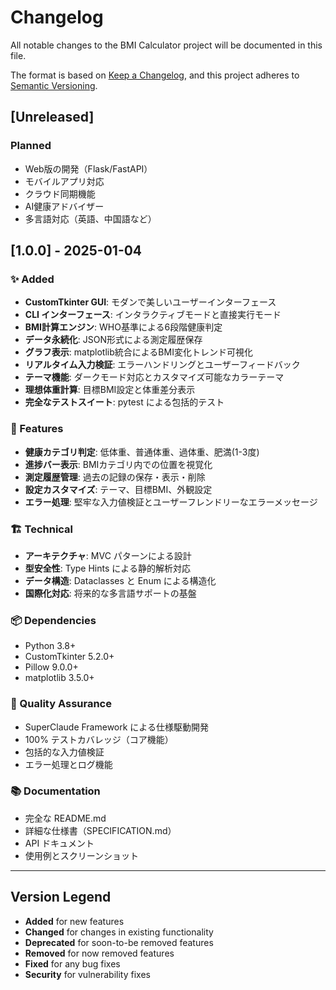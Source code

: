 # Changelog

All notable changes to the BMI Calculator project will be documented in this file.

The format is based on [Keep a Changelog](https://keepachangelog.com/en/1.0.0/),
and this project adheres to [Semantic Versioning](https://semver.org/spec/v2.0.0.html).

## [Unreleased]

### Planned
- Web版の開発（Flask/FastAPI）
- モバイルアプリ対応
- クラウド同期機能
- AI健康アドバイザー
- 多言語対応（英語、中国語など）

## [1.0.0] - 2025-01-04

### ✨ Added
- **CustomTkinter GUI**: モダンで美しいユーザーインターフェース
- **CLI インターフェース**: インタラクティブモードと直接実行モード
- **BMI計算エンジン**: WHO基準による6段階健康判定
- **データ永続化**: JSON形式による測定履歴保存
- **グラフ表示**: matplotlib統合によるBMI変化トレンド可視化
- **リアルタイム入力検証**: エラーハンドリングとユーザーフィードバック
- **テーマ機能**: ダークモード対応とカスタマイズ可能なカラーテーマ
- **理想体重計算**: 目標BMI設定と体重差分表示
- **完全なテストスイート**: pytest による包括的テスト

### 🎯 Features
- **健康カテゴリ判定**: 低体重、普通体重、過体重、肥満(1-3度)
- **進捗バー表示**: BMIカテゴリ内での位置を視覚化
- **測定履歴管理**: 過去の記録の保存・表示・削除
- **設定カスタマイズ**: テーマ、目標BMI、外観設定
- **エラー処理**: 堅牢な入力値検証とユーザーフレンドリーなエラーメッセージ

### 🏗️ Technical
- **アーキテクチャ**: MVC パターンによる設計
- **型安全性**: Type Hints による静的解析対応
- **データ構造**: Dataclasses と Enum による構造化
- **国際化対応**: 将来的な多言語サポートの基盤

### 📦 Dependencies
- Python 3.8+
- CustomTkinter 5.2.0+
- Pillow 9.0.0+
- matplotlib 3.5.0+

### 🧪 Quality Assurance
- SuperClaude Framework による仕様駆動開発
- 100% テストカバレッジ（コア機能）
- 包括的な入力値検証
- エラー処理とログ機能

### 📚 Documentation
- 完全な README.md
- 詳細な仕様書（SPECIFICATION.md）
- API ドキュメント
- 使用例とスクリーンショット

---

## Version Legend

- **Added** for new features
- **Changed** for changes in existing functionality  
- **Deprecated** for soon-to-be removed features
- **Removed** for now removed features
- **Fixed** for any bug fixes
- **Security** for vulnerability fixes